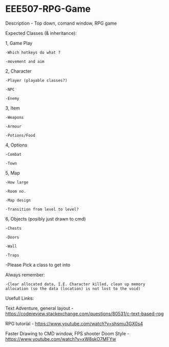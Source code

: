 # EEE507-RPG-Game
Description - Top down, comand window, RPG game

Expected Classes (& inheritance):

  1, Game Play
    
    -Which hotkeys do what ?
    
    -movement and aim
  
  2, Character
  
    -Player (playable classes?)
    
    -NPC
    
    -Enemy
    
  3, Item
  
    -Weapons
    
    -Armour
    
    -Potions/Food 
    
  4, Options
  
    -Combat
    
    -Town
    
  5, Map
  
    -How large
    
    -Room no. 
    
    -Map design
    
    -Transition from level to level?
  
  6, Objects (posibly just drawn to cmd)
  
    -Chests
    
    -Doors
    
    -Wall
    
    -Traps
    
  -Please Pick a class to get into
  
  
  Always remember:
  
    -Clear allocated data, I.E. Character killed, clean up memory allocation (so the data (location) is not lost to the void)
    
Usefull Links:

Text Adventure, general layout - https://codereview.stackexchange.com/questions/80531/c-text-based-rpg

RPG tutorial - https://www.youtube.com/watch?v=shsmu3GX0s4

Faster Drawing to CMD window, FPS shooter Doom Style - https://www.youtube.com/watch?v=xW8skO7MFYw
